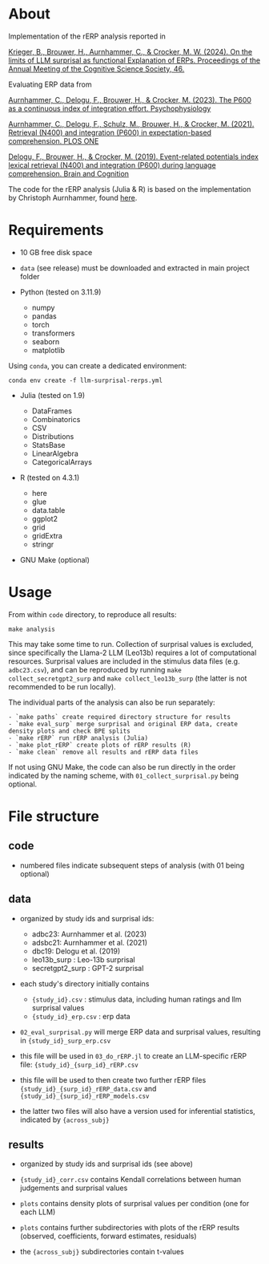 # About

Implementation of the rERP analysis reported in

[Krieger, B., Brouwer, H., Aurnhammer, C., & Crocker, M. W. (2024). On the limits of LLM surprisal as functional Explanation of ERPs. Proceedings of the Annual Meeting of the Cognitive Science Society, 46.](https://escholarship.org/uc/item/2m53k85t#main)

Evaluating ERP data from

[Aurnhammer, C., Delogu, F., Brouwer, H., & Crocker, M. (2023). The P600 as a continuous index of integration effort. Psychophysiology](https://doi.org/10.1111/psyp.14302)

[Aurnhammer, C., Delogu, F., Schulz, M., Brouwer, H., & Crocker, M. (2021). Retrieval (N400) and integration (P600) in expectation-based comprehension. PLOS ONE](https://doi.org/10.1371/journal.pone.0257430)

[Delogu, F., Brouwer, H., & Crocker, M. (2019). Event-related potentials index lexical retrieval (N400) and integration (P600) during language comprehension. Brain and Cognition](https://doi.org/https://doi.org/10.1016/j.bandc.2019.05.007)

The code for the rERP analysis (Julia & R) is based on the implementation by Christoph Aurnhammer, found [here](https://github.com/caurnhammer/psyp23rerps).

# Requirements

- 10 GB free disk space

- `data` (see release) must be downloaded and extracted in main project folder

- Python (tested on 3.11.9)
    - numpy
    - pandas
    - torch
    - transformers
    - seaborn
    - matplotlib

Using `conda`, you can create a dedicated environment:

```
conda env create -f llm-surprisal-rerps.yml
```

- Julia (tested on 1.9)
    - DataFrames
    - Combinatorics
    - CSV
    - Distributions
    - StatsBase
    - LinearAlgebra
    - CategoricalArrays

- R (tested on 4.3.1)
    - here
    - glue
    - data.table
    - ggplot2
    - grid
    - gridExtra
    - stringr

- GNU Make (optional)


# Usage

From within `code` directory, to reproduce all results:

```
make analysis
```

This may take some time to run. Collection of surprisal values is excluded, since specifically the Llama-2 LLM (Leo13b) requires a lot of computational resources. Surprisal values are included in the stimulus data files (e.g. `adbc23.csv`), and can be reproduced by running `make collect_secretgpt2_surp` and `make collect_leo13b_surp` (the latter is not recommended to be run locally).

The individual parts of the analysis can also be run separately:

    - `make paths` create required directory structure for results
    - `make eval_surp` merge surprisal and original ERP data, create density plots and check BPE splits
    - `make rERP` run rERP analysis (Julia)
    - `make plot_rERP` create plots of rERP results (R)
    - `make clean` remove all results and rERP data files

If not using GNU Make, the code can also be run directly in the order indicated by the naming scheme, with `01_collect_surprisal.py` being optional.

# File structure

## code
- numbered files indicate subsequent steps of analysis (with 01 being optional)

## data
- organized by study ids and surprisal ids:
    - adbc23: Aurnhammer et al. (2023)
    - adsbc21: Aurnhammer et al. (2021)
    - dbc19: Delogu et al. (2019)
    - leo13b_surp : Leo-13b surprisal
    - secretgpt2_surp : GPT-2 surprisal

- each study's directory initially contains
    - `{study_id}.csv` : stimulus data, including human ratings and llm surprisal values
    - `{study_id}_erp.csv` : erp data

- `02_eval_surprisal.py` will merge ERP data and surprisal values, resulting in `{study_id}_surp_erp.csv`

- this file will be used in `03_do_rERP.jl` to create an LLM-specific rERP file: `{study_id}_{surp_id}_rERP.csv`

- this file will be used to then create two further rERP files `{study_id}_{surp_id}_rERP_data.csv` and `{study_id}_{surp_id}_rERP_models.csv`

- the latter two files will also have a version used for inferential statistics, indicated by `{across_subj}`

## results
- organized by study ids and surprisal ids (see above)

- `{study_id}_corr.csv` contains Kendall correlations between human judgements and surprisal values

- `plots` contains density plots of surprisal values per condition (one for each LLM)

- `plots` contains further subdirectories with plots of the rERP results (observed, coefficients, forward estimates, residuals)

- the `{across_subj}` subdirectories contain t-values
